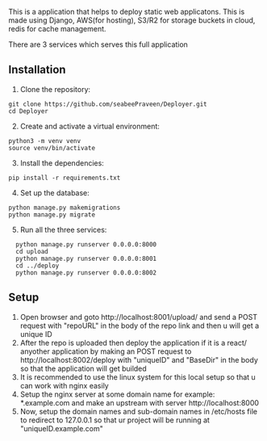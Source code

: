This is a application that helps to deploy static web applicatons. This is made using Django, AWS(for hosting), S3/R2 for storage buckets in cloud, redis for cache management.

There are 3 services which serves this full application

## Installation
1. Clone the repository:
  ```shell
  git clone https://github.com/seabeePraveen/Deployer.git
  cd Deployer
  ```
2. Create and activate a virtual environment:
  ```shell
  python3 -m venv venv
  source venv/bin/activate
  ```

3. Install the dependencies:
  ```shell
  pip install -r requirements.txt
  ```

4. Set up the database:
  ```shell
  python manage.py makemigrations
  python manage.py migrate
  ```
5. Run all the three services:
```shell
  python manage.py runserver 0.0.0.0:8000
  cd upload
  python manage.py runserver 0.0.0.0:8001
  cd ../deploy
  python manage.py runserver 0.0.0.0:8002
  ```
## Setup
1. Open browser and goto http://localhost:8001/upload/ and send a POST request with "repoURL" in the body of the repo link and then u will get a unique ID
2. After the repo is uploaded then deploy the application if it is a react/ anyother application by making an POST request to http://localhost:8002/deploy with "uniqueID" and "BaseDir" in the body so that the application will get builded
3. It is recommended to use the linux system for this local setup so that u can work with nginx easily
4. Setup the nginx server at some domain name for example: *.example.com and make an upstream with server http://localhost:8000
5. Now, setup the domain names and sub-domain names in /etc/hosts file to redirect to 127.0.0.1 so that ur project will be running at "uniqueID.example.com"
